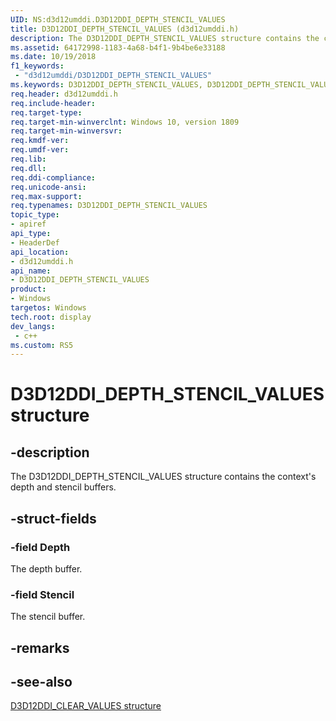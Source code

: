 ```yaml
---
UID: NS:d3d12umddi.D3D12DDI_DEPTH_STENCIL_VALUES
title: D3D12DDI_DEPTH_STENCIL_VALUES (d3d12umddi.h)
description: The D3D12DDI_DEPTH_STENCIL_VALUES structure contains the context's depth and stencil buffers.
ms.assetid: 64172998-1183-4a68-b4f1-9b4be6e33188
ms.date: 10/19/2018
f1_keywords:
 - "d3d12umddi/D3D12DDI_DEPTH_STENCIL_VALUES"
ms.keywords: D3D12DDI_DEPTH_STENCIL_VALUES, D3D12DDI_DEPTH_STENCIL_VALUES, 
req.header: d3d12umddi.h
req.include-header:
req.target-type:
req.target-min-winverclnt: Windows 10, version 1809
req.target-min-winversvr:
req.kmdf-ver:
req.umdf-ver:
req.lib:
req.dll:
req.ddi-compliance:
req.unicode-ansi:
req.max-support:
req.typenames: D3D12DDI_DEPTH_STENCIL_VALUES
topic_type: 
- apiref
api_type: 
- HeaderDef
api_location: 
- d3d12umddi.h
api_name: 
- D3D12DDI_DEPTH_STENCIL_VALUES
product:
- Windows
targetos: Windows
tech.root: display
dev_langs:
 - c++
ms.custom: RS5
---
```


# D3D12DDI_DEPTH_STENCIL_VALUES structure

## -description

The D3D12DDI_DEPTH_STENCIL_VALUES structure contains the context's depth and stencil buffers.

## -struct-fields

### -field Depth

The depth buffer.

### -field Stencil
 
The stencil buffer.

## -remarks

## -see-also

[D3D12DDI_CLEAR_VALUES structure](ns-d3d12umddi-d3d12ddi_clear_values.md)
